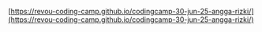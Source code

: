 [https://revou-coding-camp.github.io/codingcamp-30-jun-25-angga-rizki/](https://revou-coding-camp.github.io/codingcamp-30-jun-25-angga-rizki/)
